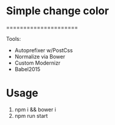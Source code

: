 # Simple change color
=====================

Tools:
- Autoprefixer w/PostCss
- Normalize via Bower
- Custom Modernizr
- Babel2015

Usage
=====
1) npm i && bower i
2) npm run start
